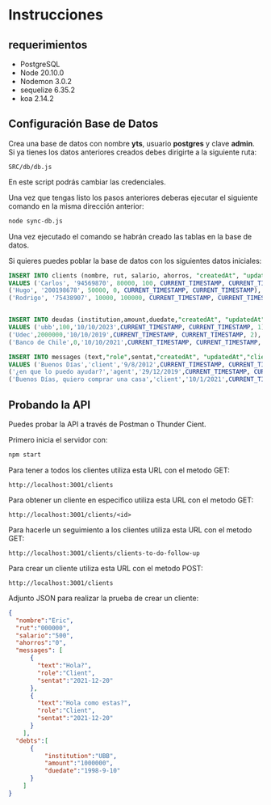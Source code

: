 # Instrucciones

## requerimientos
- PostgreSQL
- Node 20.10.0
- Nodemon 3.0.2
- sequelize 6.35.2
- koa 2.14.2

## Configuración Base de Datos
Crea una base de datos con nombre **yts**, usuario **postgres** y clave **admin**. Si ya tienes los datos anteriores creados debes dirigirte a la siguiente ruta:

`SRC/db/db.js`

En este script podrás cambiar las credenciales.

Una vez que tengas listo los pasos anteriores deberas ejecutar el siguiente comando en la misma dirección anterior:

````bash
node sync-db.js
````
Una vez ejecutado el comando se habrán creado las tablas en la base de datos.

Si quieres puedes poblar la base de datos con los siguientes datos iniciales:
```sql
INSERT INTO clients (nombre, rut, salario, ahorros, "createdAt", "updatedAt")
VALUES ('Carlos', '94569870', 80000, 100, CURRENT_TIMESTAMP, CURRENT_TIMESTAMP),
('Hugo', '200198678', 50000, 0, CURRENT_TIMESTAMP, CURRENT_TIMESTAMP),
('Rodrigo', '75438907', 10000, 100000, CURRENT_TIMESTAMP, CURRENT_TIMESTAMP);


INSERT INTO deudas (institution,amount,duedate,"createdAt", "updatedAt","clientId") 
VALUES ('ubb',100,'10/10/2023',CURRENT_TIMESTAMP, CURRENT_TIMESTAMP, 1),
('Udec',2000000,'10/10/2019',CURRENT_TIMESTAMP, CURRENT_TIMESTAMP, 2),
('Banco de Chile',0,'10/10/2021',CURRENT_TIMESTAMP, CURRENT_TIMESTAMP, 3);

INSERT INTO messages (text,"role",sentat,"createdAt", "updatedAt","clientId") 
VALUES ('Buenos Días','client','9/8/2012',CURRENT_TIMESTAMP, CURRENT_TIMESTAMP,1),
('¿en que lo puedo ayudar?','agent','29/12/2019',CURRENT_TIMESTAMP, CURRENT_TIMESTAMP,2),
('Buenos Días, quiero comprar una casa','client','10/1/2021',CURRENT_TIMESTAMP, CURRENT_TIMESTAMP,3);
```

## Probando la API
Puedes probar la API a través de Postman o Thunder Cient. 

Primero inicia el servidor con:
```bash
npm start
```

Para tener a todos los clientes utiliza esta URL con el metodo GET:

`http://localhost:3001/clients`

Para obtener un cliente en especifico utiliza esta URL con el metodo GET:

`http://localhost:3001/clients/<id>`

Para hacerle un seguimiento a los clientes utiliza esta URL con el metodo GET:

`http://localhost:3001/clients/clients-to-do-follow-up`

Para crear un cliente utiliza esta URL con el metodo POST:

`http://localhost:3001/clients`

Adjunto JSON para realizar la prueba de crear un cliente:

```json
{
  "nombre":"Eric",
  "rut":"000000", 
  "salario":"500", 
  "ahorros":"0",
  "messages": [
      {
        "text":"Hola?", 
        "role":"Client", 
        "sentat":"2021-12-20"
      },
      {
        "text":"Hola como estas?", 
        "role":"Client", 
        "sentat":"2021-12-20"
      }
    ],
  "debts":[
      {
          "institution":"UBB", 
          "amount":"1000000", 
          "duedate":"1998-9-10"
      }
    ]
}
```
